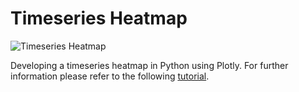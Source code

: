 # Timeseries Heatmap

![Timeseries Heatmap](https://miro.medium.com/max/700/1*X-WqQqMDKhlWtMrrx1VXPA.gif)

Developing a timeseries heatmap in Python using Plotly. For further information please refer to the following [tutorial](https://khorasani.medium.com/developing-a-timeseries-heatmap-in-python-using-plotly-154859e404a8).
